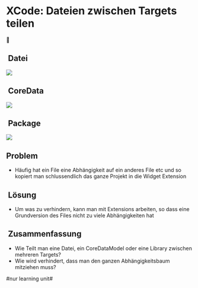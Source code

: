 # XCode: Dateien zwischen Targets teilen
🤝

##  Datei
![][image-1]
##  CoreData
![][image-2]
##  Package
![][image-3]

## Problem

- Häufig hat ein File eine Abhängigkeit auf ein anderes File etc und so kopiert man schlussendlich das ganze Projekt in die Widget Extension

##  Lösung
- Um was zu verhindern, kann man mit Extensions arbeiten, so dass eine Grundversion des Files nicht zu viele Abhängigkeiten hat

##  Zusammenfassung
- Wie Teilt man eine Datei, ein CoreDataModel oder eine Library zwischen mehreren Targets?
- Wie wird verhindert, dass man den ganzen Abhängigkeitsbaum mitziehen muss?

[image-1]:	assets/DraggedImage.tiff
[image-2]:	assets/Bildschirm%C2%ADfoto%202023-03-08%20um%2009.55.50.png
[image-3]:	assets/Bildschirm%C2%ADfoto%202023-03-08%20um%2010.06.30.png

#nur learning unit#